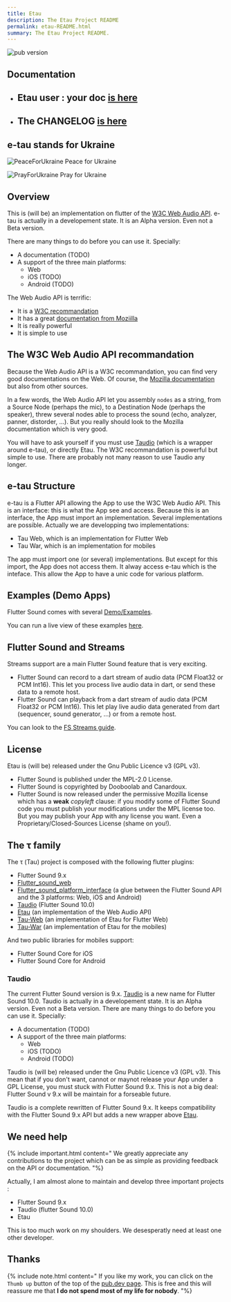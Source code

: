 ```yaml
---
title: Etau
description: The Etau Project README
permalink: etau-README.html
summary: The Etau Project README.
---
```

![pub version](https://img.shields.io/pub/v/etau.svg?style=flat-square)

## Documentation

- ## Etau user : your doc [is here](https://tau.canardoux.xyz/etau-README.html)
- ## The CHANGELOG [is here](https://tau.canardoux.xyz/etau-CHANGELOG.html)

## e-tau stands for Ukraine

![PeaceForUkraine](https://flutter-sound.canardoux.xyz/images/2-year-old-irish-girl-ukrainian.jpg)
Peace for Ukraine

![PrayForUkraine](https://flutter-sound.canardoux.xyz/images/banner.png)
Pray for Ukraine

## Overview

This is (will be) an implementation on flutter of the [W3C Web Audio API](https://www.w3.org/TR/webaudio-1.1).
e-tau is actually in a developement state. It is an Alpha version. Even not a Beta version. 

There are many things to do before you can use it. Specially:

- A documentation (TODO)
- A support of the three main platforms:
   - Web
   - iOS (TODO)
   - Android (TODO)

The Web Audio API is terrific:

- It is a [W3C recommandation](https://www.w3.org/TR/webaudio-1.1)
- It has a great [documentation from Moziilla](https://developer.mozilla.org/en-US/docs/Web/API/Web_Audio_API)
- It is really powerful
- It is simple to use

## The W3C Web Audio API recommandation

Because the Web Audio API is a W3C recommandation, you can find very good documentations on the Web. Of course, the [Mozilla documentation](https://developer.mozilla.org/en-US/docs/Web/API/Web_Audio_API) but also from other sources.

In a few words, the Web Audio API let you assembly `nodes` as a string, from a Source Node (perhaps the mic), to a Destination Node (perhaps the speaker), threw several nodes able to process the sound (echo, analyzer, panner, distorder, ...). But you really should look to the Mozilla documentation which is very good.

You will have to ask yourself if you must use [Taudio](https://pub.dev/packages/taudio) (which is a wrapper around e-tau), or directly Etau.
The W3C recommandation is powerful but simple to use. There are probably not many reason to use Taudio any longer.

## e-tau Structure

e-tau is a Flutter API allowing the App to use the W3C Web Audio API.
This is an interface: this is what the App see and access.
Because this is an interface, the App must import an implementation.
Several implementations are possible. Actually we are developping two implementations:

- Tau Web, which is an implementation for Flutter Web
- Tau War, which is an implementation for mobiles

The app must import one (or several) implementations. But except for this import, the App does not access them.
It alway access e-tau which is the inteface. This allow the App to have a unic code for various platform.

## Examples \(Demo Apps\)

Flutter Sound comes with several [Demo/Examples](https://github.com/Canardoux/flutter_sound/tree/master/example/lib).

You can run a live view of these examples [here](http://tau.canardoux.xyz/live/etau/index.html).

## Flutter Sound and Streams

Streams support are a main Flutter Sound feature that is very exciting.

- Flutter Sound can record to a dart stream of audio data (PCM Float32 or PCM Int16). This let you process live audio data in dart, or send these data to a remote host.
- Flutter Sound can playback from a dart stream of audio data (PCM Float32 or PCM Int16). This let play live audio data generated from dart
(sequencer, sound generator, ...) or from a remote host.

You can look to the [FS Streams guide](fs_guides_streams.html).

## License

Etau is (will be) released under the Gnu Public Licence v3 (GPL v3).

- Flutter Sound is published under the MPL-2.0 License.
- Flutter Sound is copyrighted by Dooboolab and Canardoux.
- Flutter Sound is now released under the permissive Mozilla license which has a **weak** *copyleft* clause: if you modify some of Flutter Sound code you must publish your modifications under the MPL license too. But you may publish your App with any license you want. Even a Proprietary/Closed-Sources License (shame on you!).

## The τ family

The τ (Tau) project is composed with the following flutter plugins:

- Flutter Sound 9.x
- [Flutter_sound_web](https://pub.dev/packages/flutter_sound_web)
- [Flutter_sound_platform_interface](https://pub.dev/packages/flutter_sound_platform_interface) (a glue between the Flutter Sound API and the 3 platforms: Web, iOS and Android)
- [Taudio](https://pub.dev/packages/taudio) (Flutter Sound 10.0)
- [Etau](https://pub.dev/packages/etau) (an implementation of the Web Audio API)
- [Tau-Web](https://pub.dev/packages/tau_web) (an implementation of Etau for Flutter Web)
- [Tau-War](https://pub.dev/packages/tau_war) (an implementation of Etau for the mobiles)

And two public libraries for mobiles support:

- Flutter Sound Core for iOS
- Flutter Sound Core for Android

### Taudio

The current Flutter Sound version is 9.x. [Taudio](https://pub.dev/packages/taudio) is a new name for Flutter Sound 10.0. Taudio is actually in a developement state. It is an Alpha version. Even not a Beta version. There are many things to do before you can use it. Specially:
- A documentation (TODO)
- A support of the three main platforms:
   - Web
   - iOS (TODO)
   - Android (TODO)

Taudio is (will be) released under the Gnu Public Licence v3 (GPL v3). This mean that if you don't want, cannot or maynot release your App under a GPL License, you must stuck with Flutter Sound 9.x. This is not a big deal: Flutter Sound v 9.x will be maintain for a forseable future.

Taudio is a complete rewritten of Flutter Sound 9.x. It keeps compatibility with the Flutter Sound 9.x API but adds a new wrapper above [Etau](https://pub.dev/packages/etau).

## We need help

{% include important.html content="
We greatly appreciate any contributions to the project which can be as simple as providing feedback on the API or documentation.
"%}

Actually, I am almost alone to maintain and develop three important projects :
- Flutter Sound 9.x
- Taudio (flutter Sound 10.0)
- Etau

This is too much work on my shoulders. We desesperatly need at least one other developer.

## Thanks

{% include note.html content="
If you like my work, you can click on the `Thumb up` button of the top of the [pub.dev page](https://pub.dev/packages/flutter_sound).
This is free and this will reassure me that **I do not spend most of my life for nobody**.
"%}